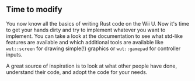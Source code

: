
## Time to modify

You now know all the basics of writing Rust code on the Wii U. Now it's time to get your hands dirty and try to implement whatever you want to implement. You can take a look at the documentation to see what std-like features are available and which additional tools are available like `wut::screen` for drawing simple(!) graphics or `wut::gamepad` for controller inputs.

A great source of inspiration is to look at what other people have done, understand their code, and adopt the code for your needs.

[^1]: [List of supported platform](https://doc.rust-lang.org/nightly/rustc/platform-support.html), in case you are wondering.

[^2]: [Read up](https://doc.rust-lang.org/reference/names/preludes.html) on `prelude`.

[^3]: When decorating a function with `extern "C"` it will also disable name mangeling for the same reason: FFI expects the exact name, not some convoluted version.
